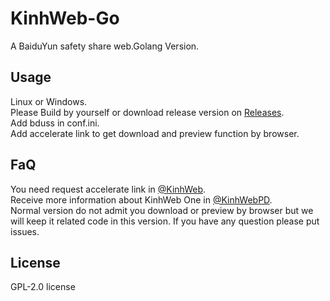 # KinhWeb-Go
A BaiduYun safety share web.Golang Version.

## Usage  
Linux or Windows.  
Please Build by yourself or download release version on [Releases](https://github.com/mogumc/KinhWeb-1.0/releases).  
Add bduss in conf.ini.  
Add accelerate link to get download and preview function by browser.  

## FaQ
You need request accelerate link in [@KinhWeb](https://t.me/kinhweb).  
Receive more information about KinhWeb One in [@KinhWebPD](https://t.me/kinhwebpd).  
Normal version do not admit you download or preview by browser but we will keep it related code in this version.
If you have any question please put issues.

## License
GPL-2.0 license
